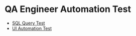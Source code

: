 # QA Engineer Automation Test #

- [SQL Query Test](https://github.com/justdheja/QA-Engineer-Automation-Test/tree/master/1_sql)
- [UI Automation Test](https://github.com/justdheja/QA-Engineer-Automation-Test/tree/master/2_ui-automation)

